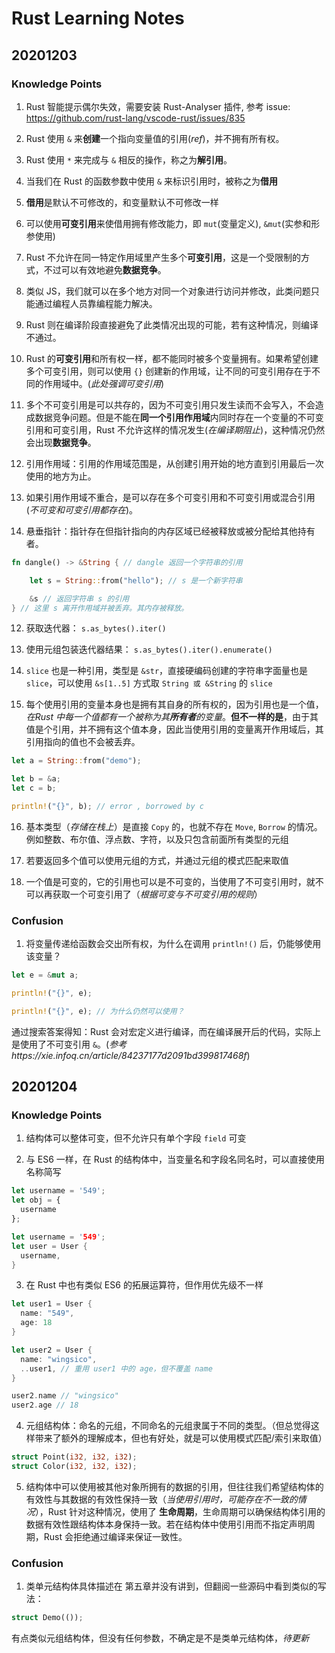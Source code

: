 # Rust Learning Notes


## 20201203

### Knowledge Points

1. Rust 智能提示偶尔失效，需要安装 Rust-Analyser 插件, 参考 issue: https://github.com/rust-lang/vscode-rust/issues/835

2. Rust 使用 `&` 来**创建**一个指向变量值的引用(*ref*)，并不拥有所有权。

3. Rust 使用 `*` 来完成与 `&` 相反的操作，称之为**解引用**。

4. 当我们在 Rust 的函数参数中使用 `&` 来标识引用时，被称之为**借用**

5. **借用**是默认不可修改的，和变量默认不可修改一样

6. 可以使用**可变引用**来使借用拥有修改能力，即 `mut`(变量定义), `&mut`(实参和形参使用)

7. Rust 不允许在同一特定作用域里产生多个**可变引用**，这是一个受限制的方式，不过可以有效地避免**数据竞争**。
  1. 类似 JS，我们就可以在多个地方对同一个对象进行访问并修改，此类问题只能通过编程人员靠编程能力解决。
  2. Rust 则在编译阶段直接避免了此类情况出现的可能，若有这种情况，则编译不通过。
  3. Rust 的**可变引用**和所有权一样，都不能同时被多个变量拥有。如果希望创建多个可变引用，则可以使用 `{}` 创建新的作用域，让不同的可变引用存在于不同的作用域中。(*此处强调可变引用*)

8. 多个不可变引用是可以共存的，因为不可变引用只发生读而不会写入，不会造成数据竞争问题。但是不能在**同一个引用作用域**内同时存在一个变量的不可变引用和可变引用，Rust 不允许这样的情况发生(*在编译期阻止*)，这种情况仍然会出现**数据竞争**。

9. 引用作用域：引用的作用域范围是，从创建引用开始的地方直到引用最后一次使用的地方为止。

10. 如果引用作用域不重合，是可以存在多个可变引用和不可变引用或混合引用(*不可变和可变引用都存在*)。

11. 悬垂指针：指针存在但指针指向的内存区域已经被释放或被分配给其他持有者。

```rust
fn dangle() -> &String { // dangle 返回一个字符串的引用

    let s = String::from("hello"); // s 是一个新字符串

    &s // 返回字符串 s 的引用
} // 这里 s 离开作用域并被丢弃。其内存被释放。
```

12. 获取迭代器： `s.as_bytes().iter()`

13. 使用元组包装迭代器结果： `s.as_bytes().iter().enumerate()`

14. `slice` 也是一种引用，类型是 `&str`，直接硬编码创建的字符串字面量也是 `slice`，可以使用 `&s[1..5]` 方式取 `String 或 &String` 的 `slice`

15. 每个使用引用的变量本身也是拥有其自身的所有权的，因为引用也是一个值，*在Rust 中每一个值都有一个被称为其**所有者**的变量*。**但不一样的是**，由于其值是个引用，并不拥有这个值本身，因此当使用引用的变量离开作用域后，其引用指向的值也不会被丢弃。

```rust
let a = String::from("demo");

let b = &a;
let c = b;

println!("{}", b); // error , borrowed by c
```

16. 基本类型（*存储在栈上*）是直接 `Copy` 的，也就不存在 `Move`, `Borrow` 的情况。例如整数、布尔值、浮点数、字符，以及只包含前面所有类型的元组

17. 若要返回多个值可以使用元组的方式，并通过元组的模式匹配来取值

18. 一个值是可变的，它的引用也可以是不可变的，当使用了不可变引用时，就不可以再获取一个可变引用了（*根据可变与不可变引用的规则*）


### Confusion


1. 将变量传递给函数会交出所有权，为什么在调用 `println!()` 后，仍能够使用该变量？

```rust
let e = &mut a;

println!("{}", e);

println!("{}", e); // 为什么仍然可以使用？
```

通过搜索答案得知：Rust 会对宏定义进行编译，而在编译展开后的代码，实际上是使用了不可变引用 `&`。(*参考https://xie.infoq.cn/article/84237177d2091bd399817468f*)




## 20201204

### Knowledge Points

1. 结构体可以整体可变，但不允许只有单个字段 `field` 可变

2. 与 ES6 一样，在 Rust 的结构体中，当变量名和字段名同名时，可以直接使用名称简写

```js
let username = '549';
let obj = { 
  username 
};
```

```rust
let username = '549';
let user = User {
  username,
}
```

3. 在 Rust 中也有类似 ES6 的拓展运算符，但作用优先级不一样

```rust
let user1 = User {
  name: "549",
  age: 18
}

let user2 = User {
  name: "wingsico",
  ..user1, // 重用 user1 中的 age，但不覆盖 name
}

user2.name // "wingsico"
user2.age // 18
```


4. 元组结构体：命名的元组，不同命名的元组隶属于不同的类型。（但总觉得这样带来了额外的理解成本，但也有好处，就是可以使用模式匹配/索引来取值）

```rust
struct Point(i32, i32, i32);
struct Color(i32, i32, i32);
```

5. 结构体中可以使用被其他对象所拥有的数据的引用，但往往我们希望结构体的有效性与其数据的有效性保持一致（*当使用引用时，可能存在不一致的情况*），Rust 针对这种情况，使用了 **生命周期**，生命周期可以确保结构体引用的数据有效性跟结构体本身保持一致。若在结构体中使用引用而不指定声明周期，Rust 会拒绝通过编译来保证一致性。

### Confusion

1. 类单元结构体具体描述在 第五章并没有讲到，但翻阅一些源码中看到类似的写法：

```rust
struct Demo(());
```

有点类似元组结构体，但没有任何参数，不确定是不是类单元结构体，*待更新*